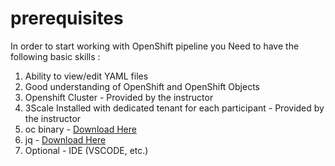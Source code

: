 # prerequisites

In order to start working with OpenShift pipeline you Need to have the following basic skills :

  1. Ability to view/edit YAML files
  2. Good understanding of OpenShift and OpenShift Objects
  3. Openshift Cluster - Provided by the instructor 
  4. 3Scale Installed with dedicated tenant for each participant - Provided by the instructor
  5. oc binary - [Download Here](http://d3s3zqyaz8cp2d.cloudfront.net/pub/openshift-v4/clients/ocp/4.7.0/openshift-client-linux-4.7.0.tar.gz)
  6. jq - [Download Here](https://stedolan.github.io/jq/download/)
  7. Optional - IDE (VSCODE, etc.)